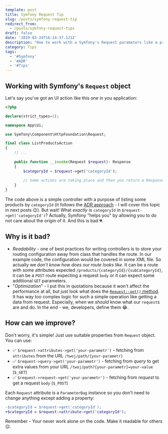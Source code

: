 ```yaml
---
template: post
title: Symfony Request Tip
slug: /posts/symfony-request-tip
redirect_from:
  - /posts/symfony-request-tips
draft: false
date: '2019-03-24T16:14:37.121Z'
description: "How to work with a Symfony's Request parameters like a pro \U0001F60E."
category: Tips
tags:
  - '#Symfony'
  - '#ADR'
  - '#Tips'
---
```


## Working with Symfony's `Request` object

Let's say you've got an UI action like this one in you application: 

```php
<?php

declare(strict_types=1);

namespace App\Ui;

use Symfony\Component\HttpFoundation\Request;

final class ListProductsAction
{
    // ...
    
    public function __invoke(Request $request): Response
    {
        $categoryId = $request->get('categoryId');
        
        // Some actions are taking place and then you return a Response
    }
}
```

The code above is a simple controller with a purpose of listing some products by `categoryId` (it follows the 
[ADR approach](http://pmjones.io/adr/) - I will cover this topic in next posts 😉). But wait! What *exactly* is 
`categoryId` in `$request->get('categoryId')`? Actually, Symfony "helps you" by allowing you to do not care about 
the origin of it. And this is bad 💔.

## Why is it bad?

* *Readability* - one of best practices for writing controllers is to store your routing configuration away from class 
that handles the route. In our example code, the configuration would be covered in some XML file. So actually we *don't 
know how does our route looks like*. It can be a route with some attributes expected 
`/products/{categoryId}/{subCategoryId}`, it can be a `POST` route expecting a request `body` or it can expect some 
additional `GET` parameters.
* "*Optimization*" - I put this in quotations because it won't affect the performance at all, but just look what does
the [`Request::get()` method](https://github.com/symfony/symfony/blob/master/src/Symfony/Component/HttpFoundation/Request.php#L681).
It has way too complex logic for such a simple operation like getting a data from request. Especially, when we *should*
know what our `request`s are and do. In the end - we, developers, define them 😂.

## How can we improve?

Don't worry, it's simple! Just use suitable properties from `Request` object. You can use:
- ✅ `$request->attributes->get('your-parametr')` - fetching from `attributes` from the URL 
`/twoj/path/{your-parametr}`
- ✅ `$request->query->get('your-parametr')` - fetching from *query* to get extra values from your URL 
`/twoj/path?{your-parametr}=your-value` (`$_GET`)
- ✅ `$request->request->get('your-parametr')` - fetching from *request* to get a request `body` (`$_POST`)

Each `Request` attribute is a `ParameterBag` instance so you don't need to change anything except adding a property:
```diff
-$categoryId = $request->get('categoryId');
+$categoryId = $request->attribute->get('categoryId');
```

Remember - Your never work alone on the code. Make it readable for others 😉.

